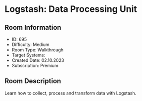 ﻿# Logstash: Data Processing Unit

## Room Information
- ID: 695
- Difficulty: Medium
- Room Type: Walkthrough
- Target Systems: 
- Created Date: 02.10.2023
- Subscription: Premium

## Room Description
Learn how to collect, process and transform data with Logstash.

